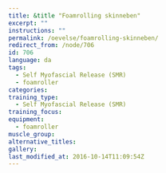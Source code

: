 ```yaml
---
title: &title "Foamrolling skinneben"
excerpt: ""
instructions: ""
permalink: /oevelse/foamrolling-skinneben/
redirect_from: /node/706
id: 706
language: da
tags:
  - Self Myofascial Release (SMR)
  - foamroller
categories:
training_type: 
  - Self Myofascial Release (SMR)
training_focus: 
equipment:
  - foamroller
muscle_group:
alternative_titles:
gallery:
last_modified_at: 2016-10-14T11:09:54Z
---
```




